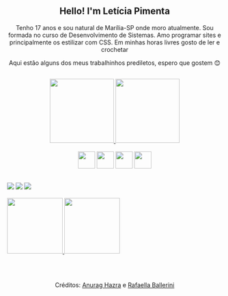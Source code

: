   <h2 align="center">Hello! I'm Letícia Pimenta</h2>
  <div>
    <p align="center">Tenho 17 anos e sou natural de Marília-SP onde moro atualmente. Sou formada no curso de Desenvolvimento de Sistemas. Amo programar sites e principalmente os estilizar com CSS. Em minhas horas livres gosto de ler e crochetar</p>
    <p align="center">Aqui estão alguns dos meus trabalhinhos prediletos, espero que gostem 😊</p>
  </div>
  
  ##
  
  <div align="center">
    <a href="https://github.com/leticiapimenta01">
    <img height="150em" src="https://github-readme-stats.vercel.app/api?username=leticiapimenta01&show_icons=true&theme=radical&include_all_commits=true&count_private=true&"/>
    <img height="150em" src="https://github-readme-stats.vercel.app/api/top-langs/?username=leticiapimenta01&layout=compact&langs_count=7&theme=radical"/>
    </a>
    <br><br>
    <img height="40px" src="https://cdn.jsdelivr.net/gh/devicons/devicon/icons/html5/html5-plain.svg" />
    <img height="40px" src="https://cdn.jsdelivr.net/gh/devicons/devicon/icons/css3/css3-plain.svg" />
    <img height="40px" src="https://cdn.jsdelivr.net/gh/devicons/devicon/icons/javascript/javascript-plain.svg" />
    <img height="40px" src="https://cdn.jsdelivr.net/gh/devicons/devicon/icons/php/php-plain.svg" />
  </div>
  
  ##
  
  <div>
  <a href="https://www.instagram.com/leticiarpimenta/" target="_blank"><img src="https://img.shields.io/badge/-Instagram-%23E4405F?style=for-the-badge&logo=instagram&logoColor=white" target="_blank"></a>
  <a href = "mailto:leticiarpimenta21@gmail.com"><img src="https://img.shields.io/badge/Gmail-D14836?style=for-the-badge&logo=gmail&logoColor=white" target="_blank"></a>
  <a href="https://www.linkedin.com/in/let%C3%ADcia-rodrigues-pimenta/" target="_blank"><img src="https://img.shields.io/badge/-LinkedIn-%230077B5?style=for-the-badge&logo=linkedin&logoColor=white" target="_blank"></a>
    <div align="">
      <br>
      <a href="https://github.com/leticiapimenta01/Netflix">
      <img height="130em" src="https://github-readme-stats.vercel.app/api/pin/?username=leticiapimenta01&repo=Netflix"/>
      </a>
      <a href="https://github.com/leticiapimenta01/Pimerest">
      <img height="130em" src="https://github-readme-stats.vercel.app/api/pin/?username=leticiapimenta01&repo=Pimerest"/>
      </a>
    </div>
  </div>
  
  <br><br>
  
  <p align="center">Créditos: <a href="https://github.com/anuraghazra/github-readme-stats">Anurag Hazra</a> e <a href="https://github.com/rafaballerini">Rafaella Ballerini</a></p>

